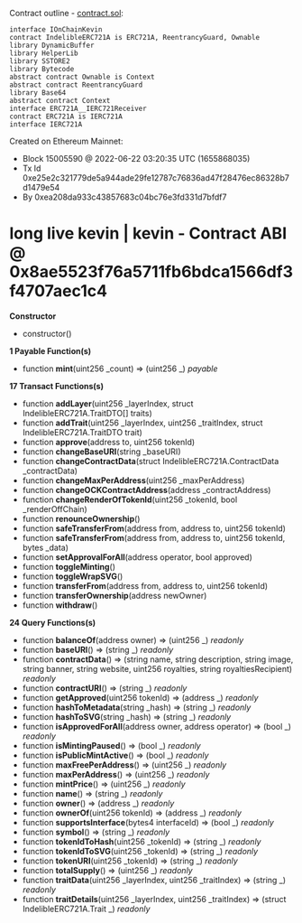 Contract outline - [contract.sol](contract.sol):

```
interface IOnChainKevin
contract IndelibleERC721A is ERC721A, ReentrancyGuard, Ownable
library DynamicBuffer
library HelperLib
library SSTORE2
library Bytecode
abstract contract Ownable is Context
abstract contract ReentrancyGuard
library Base64
abstract contract Context
interface ERC721A__IERC721Receiver
contract ERC721A is IERC721A
interface IERC721A
```


Created on Ethereum Mainnet:
- Block 15005590 @ 2022-06-22 03:20:35 UTC (1655868035)
- Tx Id 0xe25e2c321779de5a944ade29fe12787c76836ad47f28476ec86328b7d1479e54
- By 0xea208da933c43857683c04bc76e3fd331d7bfdf7


# long live kevin | kevin - Contract ABI @ 0x8ae5523f76a5711fb6bdca1566df3f4707aec1c4




**Constructor**

- constructor()

**1 Payable Function(s)**

- function **mint**(uint256 _count) ⇒ (uint256 _) _payable_

**17 Transact Functions(s)**

- function **addLayer**(uint256 _layerIndex, struct IndelibleERC721A.TraitDTO[] traits)
- function **addTrait**(uint256 _layerIndex, uint256 _traitIndex, struct IndelibleERC721A.TraitDTO trait)
- function **approve**(address to, uint256 tokenId)
- function **changeBaseURI**(string _baseURI)
- function **changeContractData**(struct IndelibleERC721A.ContractData _contractData)
- function **changeMaxPerAddress**(uint256 _maxPerAddress)
- function **changeOCKContractAddress**(address _contractAddress)
- function **changeRenderOfTokenId**(uint256 _tokenId, bool _renderOffChain)
- function **renounceOwnership**()
- function **safeTransferFrom**(address from, address to, uint256 tokenId)
- function **safeTransferFrom**(address from, address to, uint256 tokenId, bytes _data)
- function **setApprovalForAll**(address operator, bool approved)
- function **toggleMinting**()
- function **toggleWrapSVG**()
- function **transferFrom**(address from, address to, uint256 tokenId)
- function **transferOwnership**(address newOwner)
- function **withdraw**()

**24 Query Functions(s)**

- function **balanceOf**(address owner) ⇒ (uint256 _) _readonly_
- function **baseURI**() ⇒ (string _) _readonly_
- function **contractData**() ⇒ (string name, string description, string image, string banner, string website, uint256 royalties, string royaltiesRecipient) _readonly_
- function **contractURI**() ⇒ (string _) _readonly_
- function **getApproved**(uint256 tokenId) ⇒ (address _) _readonly_
- function **hashToMetadata**(string _hash) ⇒ (string _) _readonly_
- function **hashToSVG**(string _hash) ⇒ (string _) _readonly_
- function **isApprovedForAll**(address owner, address operator) ⇒ (bool _) _readonly_
- function **isMintingPaused**() ⇒ (bool _) _readonly_
- function **isPublicMintActive**() ⇒ (bool _) _readonly_
- function **maxFreePerAddress**() ⇒ (uint256 _) _readonly_
- function **maxPerAddress**() ⇒ (uint256 _) _readonly_
- function **mintPrice**() ⇒ (uint256 _) _readonly_
- function **name**() ⇒ (string _) _readonly_
- function **owner**() ⇒ (address _) _readonly_
- function **ownerOf**(uint256 tokenId) ⇒ (address _) _readonly_
- function **supportsInterface**(bytes4 interfaceId) ⇒ (bool _) _readonly_
- function **symbol**() ⇒ (string _) _readonly_
- function **tokenIdToHash**(uint256 _tokenId) ⇒ (string _) _readonly_
- function **tokenIdToSVG**(uint256 _tokenId) ⇒ (string _) _readonly_
- function **tokenURI**(uint256 _tokenId) ⇒ (string _) _readonly_
- function **totalSupply**() ⇒ (uint256 _) _readonly_
- function **traitData**(uint256 _layerIndex, uint256 _traitIndex) ⇒ (string _) _readonly_
- function **traitDetails**(uint256 _layerIndex, uint256 _traitIndex) ⇒ (struct IndelibleERC721A.Trait _) _readonly_
